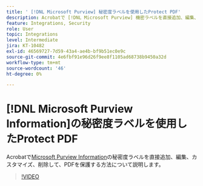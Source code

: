 ```yaml
---
title: ' [!DNL Microsoft Purview] 秘密度ラベルを使用したProtect PDF'
description: Acrobatで [!DNL Microsoft Purview] 機密ラベルを直接追加、編集、カスタマイズ、削除して、PDFを保護する方法について説明します
feature: Integrations, Security
role: User
topic: Integrations
level: Intermediate
jira: KT-10482
exl-id: 46569727-7d59-43a4-ae4b-bf9b51ec0e9c
source-git-commit: 4e6fbf91e96d26f9ee8f1105ad68738b9450a32d
workflow-type: tm+mt
source-wordcount: '46'
ht-degree: 0%

---
```


# [!DNL Microsoft Purview Information]の秘密度ラベルを使用したProtect PDF

Acrobatで[Microsoft Purview Information](https://learn.microsoft.com/en-us/microsoft-365/compliance/information-protection?view=o365-worldwide)の秘密度ラベルを直接追加、編集、カスタマイズ、削除して、PDFを保護する方法について説明します。

>[!VIDEO](https://video.tv.adobe.com/v/3444299?quality=12&learn=on&hidetitle=true&captions=jpn)

